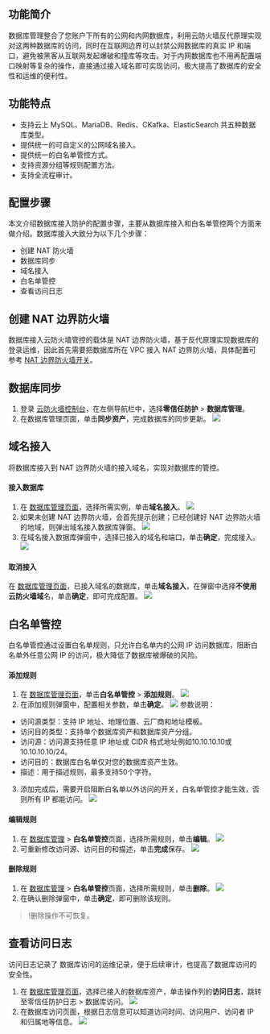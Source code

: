 
## 功能简介
数据库管理整合了您账户下所有的公网和内网数据库，利用云防火墙反代原理实现对这两种数据库的访问，同时在互联网边界可以封禁公网数据库的真实 IP 和端口，避免被黑客从互联网发起爆破和撞库等攻击。对于内网数据库也不用再配置端口映射等复杂的操作，直接通过接入域名即可实现访问，极大提高了数据库的安全性和运维的便利性。

## 功能特点 
- 支持云上 MySQL、MariaDB、Redis、CKafka、ElasticSearch 共五种数据库类型。
- 提供统一的可自定义的公网域名接入。
- 提供统一的白名单管控方式。
- 支持资源分组等规则配置方法。
- 支持全流程审计。

## 配置步骤
本文介绍数据库接入防护的配置步骤，主要从数据库接入和白名单管控两个方面来做介绍。数据库接入大致分为以下几个步骤：
<dx-steps>
- 创建 NAT 防火墙
- 数据库同步
- 域名接入
- 白名单管控
- 查看访问日志
</dx-steps>

## 创建 NAT 边界防火墙[](id:NAT)
数据库接入云防火墙管控的载体是 NAT 边界防火墙，基于反代原理实现数据库的登录运维，因此首先需要把数据库所在 VPC 接入 NAT 边界防火墙，具体配置可参考 [NAT 边界防火墙开关](https://cloud.tencent.com/document/product/1132/46929)。


## 数据库同步
1. 登录 [云防火墙控制台](https://console.cloud.tencent.com/cfw/identityauth)，在左侧导航栏中，选择**零信任防护** > **数据库管理**。
2. 在数据库管理页面，单击**同步资产**，完成数据库的同步更新。
![](https://qcloudimg.tencent-cloud.cn/raw/859a1c5970eae60ed04c4ba88225f75c.png)


## 域名接入 
将数据库接入到 NAT 边界防火墙的接入域名，实现对数据库的管控。
#### 接入数据库
1. 在 [数据库管理页面](https://console.cloud.tencent.com/cfw/identityauth/database)，选择所需实例，单击**域名接入**。
![](https://qcloudimg.tencent-cloud.cn/raw/0daef46e902dbc9effe2aa7047ab303a.png)
2. 如果未创建 NAT 边界防火墙，会首先提示创建；已经创建好 NAT 边界防火墙的地域，则弹出域名接入数据库弹窗。
![](https://qcloudimg.tencent-cloud.cn/raw/ef07c90e1d16c402793b0c73982cf385.png)
3. 在域名接入数据库弹窗中，选择已接入的域名和端口，单击**确定**，完成接入。
![](https://qcloudimg.tencent-cloud.cn/raw/17003389a88a58fa776368c8b7139a65.png)

#### 取消接入
在 [数据库管理页面](https://console.cloud.tencent.com/cfw/identityauth/database)，已接入域名的数据库，单击**域名接入**，在弹窗中选择**不使用云防火墙域**名，单击**确定**，即可完成配置。
![](https://qcloudimg.tencent-cloud.cn/raw/ba32c9850d0f14334c062c4cf80ceae7.png)

## 白名单管控
白名单管控通过设置白名单规则，只允许白名单内的公网 IP 访问数据库，阻断白名单外任意公网 IP 的访问，极大降低了数据库被爆破的风险。

#### 添加规则
1. 在 [数据库管理页面](https://console.cloud.tencent.com/cfw/identityauth/database)，单击**白名单管控** > **添加规则**。
![](https://qcloudimg.tencent-cloud.cn/raw/aacc98433e7f794ea2a99870eed0e2cd.png)
2. 在添加规则弹窗中，配置相关参数，单击**确定**。
![](https://qcloudimg.tencent-cloud.cn/raw/2665fe336598338b64d048d81890af61.png)
参数说明：
 - 访问源类型：支持 IP 地址、地理位置、云厂商和地址模板。
 - 访问目的类型：支持单个数据库资产和数据库资产分组。
 - 访问源：访问源支持任意 IP 地址或 CIDR 格式地址例如10.10.10.10或10.10.10.10/24。
 - 访问目的：数据库白名单仅对您的数据库资产生效。
 - 描述：用于描述规则，最多支持50个字符。
3. 添加完成后，需要开启阻断白名单以外访问的开关，白名单管控才能生效，否则所有 IP 都能访问。
![](https://qcloudimg.tencent-cloud.cn/raw/e74e9a7969cce645928e3d18e6b00b05.png)

#### 编辑规则
1. 在 [数据库管理](https://console.cloud.tencent.com/cfw/identityauth/database) > **白名单管控**页面，选择所需规则，单击**编辑**。
![](https://qcloudimg.tencent-cloud.cn/raw/1131c209925a49eb3f61325f835ca2f5.png)
2. 可重新修改访问源、访问目的和描述，单击**完成**保存。
![](https://qcloudimg.tencent-cloud.cn/raw/5414e03f016a431f568bc9ef04f4b43c.png)

#### 删除规则
1. 在 [数据库管理](https://console.cloud.tencent.com/cfw/identityauth/database) > **白名单管控**页面，选择所需规则，单击**删除**。
![](https://qcloudimg.tencent-cloud.cn/raw/17a2fe8967b2d982c313c4e31c963e4d.png)
2. 在确认删除弹窗中，单击**确定**，即可删除该规则。
>!删除操作不可恢复。
>

## 查看访问日志
访问日志记录了 数据库访问的运维记录，便于后续审计，也提高了数据库访问的安全性。
1. 在 [数据库管理页面](https://console.cloud.tencent.com/cfw/identityauth/database)，选择已接入的数据库资产，单击操作列的**访问日志**，跳转至零信任防护日志 > 数据库访问。
![](https://qcloudimg.tencent-cloud.cn/raw/5ff60195fa5b7d8bbbe591f0f161c77e.png)
2. 在数据库访问页面，根据日志信息可以知道访问时间、访问用户、访问者 IP 和归属地等信息。
![](https://qcloudimg.tencent-cloud.cn/raw/db7d7ab5093ed53fdff6780da0390aa9.png)
